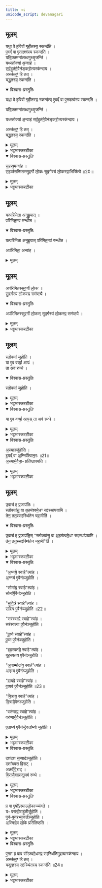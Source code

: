 ```yaml
---
title: ०६
unicode_script: devanagari
---
```

## मूलम्‌
यथा॒ वै ह॒विषो॑ गृही॒तस्य॒ स्कन्द॑ति ।  
ए॒वव्ँ वा ए॒तदश्व॑स्य स्कन्दति ।  
यन्नि॒क्तमना॑लब्धमुथ्सृ॒जन्ति॑ ।  
यथ्स्तोक्या॑ अ॒न्वाह॑ ।  
स॒र्व॒हुत॑मे॒वैन॑ङ्करो॒त्यस्क॑न्दाय ।  
अस्क॑न्न॒ꣳ॒ हि तत् ।  
यद्धु॒तस्य॒ स्कन्द॑ति ।  

<details open><summary>विश्वास-प्रस्तुतिः</summary>

यथा॒ वै ह॒विषो॑ गृही॒तस्य॒ स्कन्द॑त्य् ए॒वव्ँ वा ए॒तदश्व॑स्य स्कन्दति ।  

यन्नि॒क्तमना॑लब्धमुथ्सृ॒जन्ति॑ ।  

यथ्स्तोक्या॑ अ॒न्वाह॑ सर्व॒हुत॑मे॒वैन॑ङ्करो॒त्यस्क॑न्दाय ।  

अस्क॑न्न॒ꣳ॒ हि तत् ।  
यद्धु॒तस्य॒ स्कन्द॑ति ।  
</details>

<details><summary>मूलम्</summary>

यथा॒ वै ह॒विषो॑ गृही॒तस्य॒ स्कन्द॑त्य् ए॒वव्ँ वा ए॒तदश्व॑स्य स्कन्दति ।  

यन्नि॒क्तमना॑लब्धमुथ्सृ॒जन्ति॑ ।  

यथ्स्तोक्या॑ अ॒न्वाह॑ सर्व॒हुत॑मे॒वैन॑ङ्करो॒त्यस्क॑न्दाय ।  

अस्क॑न्न॒ꣳ॒ हि तत् ।  
यद्धु॒तस्य॒ स्कन्द॑ति ।  
</details>

<details><summary>भट्टभास्करटीका</summary>

1यथा वा इत्यादि ॥ गृहीतस्य हविष इव अश्वस्य स्कन्दस्थानीयमिदं यत् निक्तं स्नानशोधितं अनालब्धं असंज्ञप्तं उत्सृजन्ति । तस्मात् एतद्दोषपरिहाराय अश्वस्य स्तोकान् विप्रुषः अनुमन्त्रयमाणाः स्तोक्याः 'अग्रये स्वाहा सोमाय स्वाहा' इत्याद्या वाय्वष्टमा दश अन्वाह । तेन अश्वं सर्वहुतं करोति इदानीमेव स्तोकसहितस्य सर्वस्याश्वस्य अग्न्यादिभ्यो हुतत्वात् ततो न कश्चित् स्कन्नत्वदोषः । हुते हि स्कन्नमस्कन्नमेव ॥
</details>

<details open><summary>विश्वास-प्रस्तुतिः</summary>

स॒हस्र॒मन्वा॑ह ।  
स॒हस्र॑सम्मितस्सुव॒र्गो लो॒कः सुव॒र्गस्य॑ लो॒कस्या॒भिजि॑त्यै ॥20॥  
</details>

<details><summary>मूलम्</summary>

स॒हस्र॒मन्वा॑ह ।  
स॒हस्र॑सम्मितस्सुव॒र्गो लो॒कः सुव॒र्गस्य॑ लो॒कस्या॒भिजि॑त्यै ॥20॥  
</details>

<details><summary>भट्टभास्करटीका</summary>

2सहस्रमिति ॥ शतकृत्वः एतस्यानुवाकस्य आवृत्त्या । सहस्रसम्मित इति । बहुमूल्यत्वात् ॥
</details>

## मूलम्
यत्परि॑मिता अनुब्रू॒यात् ।  
परि॑मित॒मव॑ रुन्धीत ।  
<details open><summary>विश्वास-प्रस्तुतिः</summary>

यत्परि॑मिता अनुब्रू॒यात् परि॑मित॒मव॑ रुन्धीत ।  

अप॑रिमिता॒ अन्वा॑ह ।  
</details>

<details><summary>मूलम्</summary>

यत्परि॑मिता अनुब्रू॒यात् परि॑मित॒मव॑ रुन्धीत ।  

अप॑रिमिता॒ अन्वा॑ह ।  
</details>

## मूलम्
अप॑रिमितस्सुव॒र्गो लो॒कः ।  
सु॒व॒र्गस्य॑ लो॒कस्य॒ सम॑ष्ट्यै ।  
<details open><summary>विश्वास-प्रस्तुतिः</summary>

अप॑रिमितस्सुव॒र्गो लो॒कस् सुव॒र्गस्य॑ लो॒कस्य॒ सम॑ष्ट्यै ।  
</details>

<details><summary>मूलम्</summary>

अप॑रिमितस्सुव॒र्गो लो॒कस् सुव॒र्गस्य॑ लो॒कस्य॒ सम॑ष्ट्यै ।  
</details>

<details><summary>भट्टभास्करटीका</summary>

3यदिति ॥ परिमितानुवचने सहस्रस्यैवावरोधः । अपरिमितानुवचने तादृक्स्वर्गलाभः ॥
</details>

## मूलम्
स्तोक्या॑ जुहोति ।  
या ए॒व वर्ष्या॒ आपः॑ ।  
ता अव॑ रुन्धे ।  

<details open><summary>विश्वास-प्रस्तुतिः</summary>

स्तोक्या॑ जुहोति ।  
</details>

<details><summary>मूलम्</summary>

स्तोक्या॑ जुहोति ।  
</details>

<details><summary>भट्टभास्करटीका</summary>

4स्तोक्या जुहोतीति ॥ जवात्पततां स्तोकानां स्तोक्याभिरभिमन्त्रणं होमत्वेन रूपयति ।  
</details>

<details open><summary>विश्वास-प्रस्तुतिः</summary>

या ए॒व वर्ष्या॒ आप॒स् ता अव॑ रुन्धे ।  
</details>

<details><summary>मूलम्</summary>

या ए॒व वर्ष्या॒ आप॒स् ता अव॑ रुन्धे ।  
</details>

<details><summary>भट्टभास्करटीका</summary>

या एवेति होमफलम्॥
</details>

<details open><summary>विश्वास-प्रस्तुतिः</summary>

अ॒स्याञ्जु॑होति ।  
इ॒यव्ँ वा अ॒ग्निर्वै᳚श्वान॒रः ॥21॥  
अ॒स्यामे॒वैना॒ᳶ प्रति॑ष्ठापयति ।  
</details>

<details><summary>मूलम्</summary>

अ॒स्याञ्जु॑होति ।  
इ॒यव्ँ वा अ॒ग्निर्वै᳚श्वान॒रः ॥21॥  
अ॒स्यामे॒वैना॒ᳶ प्रति॑ष्ठापयति ।  
</details>

<details><summary>भट्टभास्करटीका</summary>

5अस्यामिति ॥ पृथिव्याः अग्नित्वेन रूपणं अस्यां पृथिव्यामेव एनाः वर्ष्याः अपः प्रतिष्ठिताः करोति ॥
</details>

## मूलम्
उ॒वाच॑ ह प्र॒जाप॑तिः ।  
स्तोक्या॑सु॒ वा अ॒हम॑श्वमे॒धꣳ सꣵस्था॑पयामि ।  
तेन॒ तत॒स्सꣵस्थि॑तेन चरा॒मीति॑ ।  
<details open><summary>विश्वास-प्रस्तुतिः</summary>

उ॒वाच॑ ह प्र॒जाप॑ति॒स् "स्तोक्या॑सु॒ वा अ॒हम॑श्वमे॒धꣳ सꣵस्था॑पयामि ।  
तेन॒ तत॒स्सꣵस्थि॑तेन चरा॒मी"ति॑ ।  
</details>

<details><summary>मूलम्</summary>

उ॒वाच॑ ह प्र॒जाप॑ति॒स् "स्तोक्या॑सु॒ वा अ॒हम॑श्वमे॒धꣳ सꣵस्था॑पयामि ।  
तेन॒ तत॒स्सꣵस्थि॑तेन चरा॒मी"ति॑ ।  
</details>

<details><summary>भट्टभास्करटीका</summary>

6उवाचेत्यादि ॥ स्तोक्यानुवचन एव समस्तोऽश्वमेधस्समाप्तः, परन्तु प्रतिपत्तिकर्ममात्रमिति ॥
</details>

<details open><summary>विश्वास-प्रस्तुतिः</summary>

"अ॒ग्नये॒ स्वाहे"त्या॑ह ।  
अ॒ग्नय॑ ए॒वैन॑ञ्जुहोति ।  

"सोमा॑य॒ स्वाहे"त्या॑ह ।  
सोमा॑यै॒वैन॑ञ्जुहोति ।  

"स॒वि॒त्रे स्वाहे"त्या॑ह ।  
स॒वि॒त्र ए॒वैन॑ञ्जुहोति ॥22॥  

"सर॑स्वत्यै॒ स्वाहे"त्या॑ह ।  
सर॑स्वत्या ए॒वैन॑ञ्जुहोति ।  

"पू॒ष्णे स्वाहे"त्या॑ह ।  
पू॒ष्ण ए॒वैन॑ञ्जुहोति ।  

"बृह॒स्पत॑ये॒ स्वाहे"त्या॑ह ।  
बृह॒स्पत॑य ए॒वैन॑ञ्जुहोति ।  

"अ॒पाम्मोदा॑य॒ स्वाहे"त्या॑ह ।  
अ॒द्भ्य ए॒वैन॑ञ्जुहोति ।  

"वा॒यवे॒ स्वाहे"त्या॑ह ।  
वा॒यव॑ ए॒वैन॑ञ्जुहोति ॥23॥  

"मि॒त्राय॒ स्वाहे"त्या॑ह ।  
मि॒त्रायै॒वैन॑ञ्जुहोति ।  

"वरु॑णाय॒ स्वाहे"त्या॑ह ।  
वरु॑णायै॒वैन॑ञ्जुहोति ।  

ए॒ताभ्य॑ ए॒वैन॑न्दे॒वता᳚भ्यो जुहोति ।  
</details>

<details><summary>मूलम्</summary>

"अ॒ग्नये॒ स्वाहे"त्या॑ह ।  
अ॒ग्नय॑ ए॒वैन॑ञ्जुहोति ।  

"सोमा॑य॒ स्वाहे"त्या॑ह ।  
सोमा॑यै॒वैन॑ञ्जुहोति ।  

"स॒वि॒त्रे स्वाहे"त्या॑ह ।  
स॒वि॒त्र ए॒वैन॑ञ्जुहोति ॥22॥  

"सर॑स्वत्यै॒ स्वाहे"त्या॑ह ।  
सर॑स्वत्या ए॒वैन॑ञ्जुहोति ।  

"पू॒ष्णे स्वाहे"त्या॑ह ।  
पू॒ष्ण ए॒वैन॑ञ्जुहोति ।  

"बृह॒स्पत॑ये॒ स्वाहे"त्या॑ह ।  
बृह॒स्पत॑य ए॒वैन॑ञ्जुहोति ।  

"अ॒पाम्मोदा॑य॒ स्वाहे"त्या॑ह ।  
अ॒द्भ्य ए॒वैन॑ञ्जुहोति ।  

"वा॒यवे॒ स्वाहे"त्या॑ह ।  
वा॒यव॑ ए॒वैन॑ञ्जुहोति ॥23॥  

"मि॒त्राय॒ स्वाहे"त्या॑ह ।  
मि॒त्रायै॒वैन॑ञ्जुहोति ।  

"वरु॑णाय॒ स्वाहे"त्या॑ह ।  
वरु॑णायै॒वैन॑ञ्जुहोति ।  

ए॒ताभ्य॑ ए॒वैन॑न्दे॒वता᳚भ्यो जुहोति ।  
</details>

<details><summary>भट्टभास्करटीका</summary>

7अग्नये स्वाहेत्यादि ॥ स्वाहाकारवतीभिरेताभिस्तोकानुमन्त्रणात् अग्न्यादिभ्यः एते स्तोकाः हुता भवन्ति । ततोऽत्रैव होमेनाराधिता अग्न्यादय इति समाप्तोऽश्वमेध इति प्रजापतिरुवाचेति ॥
</details>

<details open><summary>विश्वास-प्रस्तुतिः</summary>

दश॑दश स॒म्पाद॑ञ्जुहोति ।  
दशा᳚ख्षरा वि॒राट् ।  
अन्न॑व्ँवि॒राट् ।  
वि॒राजै॒वान्नाद्य॒मव॑ रुन्धे ।  
</details>

<details><summary>मूलम्</summary>

दश॑दश स॒म्पाद॑ञ्जुहोति ।  
दशा᳚ख्षरा वि॒राट् ।  
अन्न॑व्ँवि॒राट् ।  
वि॒राजै॒वान्नाद्य॒मव॑ रुन्धे ।  
</details>

<details><summary>भट्टभास्करटीका</summary>

8दशदशेति ॥ दशदश संपाद्य शतकृत्वः आवृत्या सहस्रं संपाद्य न पुनरेकैकं नाम दशकृत्व आवृत्त्या सहस्रत्वमिति ॥
</details>

<details open><summary>विश्वास-प्रस्तुतिः</summary>

प्र वा ए॒षो᳚ऽस्माल्लो॒काच्च्य॑वते ।  
यᳶ परा॑ची॒राहु॑तीर्जु॒होति॑ ।  
पुन॑ᳶपुनरभ्या॒वर्त॑ञ्जुहोति ।  
अ॒स्मिन्ने॒व लो॒के प्रति॑तिष्ठति ।  
</details>

<details><summary>मूलम्</summary>

प्र वा ए॒षो᳚ऽस्माल्लो॒काच्च्य॑वते ।  
यᳶ परा॑ची॒राहु॑तीर्जु॒होति॑ ।  
पुन॑ᳶपुनरभ्या॒वर्त॑ञ्जुहोति ।  
अ॒स्मिन्ने॒व लो॒के प्रति॑तिष्ठति ।  
</details>

<details><summary>भट्टभास्करटीका</summary>

2प्र वा इत्यादि ॥ अपुनरावृत्तहोमात् अस्मात् लोकात् प्रच्यवते इति तस्मात्पुनःपुनः अभ्यावर्तनम्, अभ्यावृत्त्या होमात् अस्मिन् लोके प्रतिष्ठितो भवति । दशकाभ्यावृत्त्या विराडवरोधः, सहस्रत्वसंपादनात् स्वर्गस्याभिजय इति ॥
</details>

<details open><summary>विश्वास-प्रस्तुतिः</summary>

ए॒ताꣳ ह वाव सो᳚ऽश्वमे॒धस्य॒ सꣵस्थि॑तिमुवा॒चास्क॑न्दाय ।  
अस्क॑न्न॒ꣳ हि तत् ।  
यद्य॒ज्ञस्य॒ सꣵस्थि॑तस्य॒ स्कन्द॑ति ॥24॥  
</details>

<details><summary>मूलम्</summary>

ए॒ताꣳ ह वाव सो᳚ऽश्वमे॒धस्य॒ सꣵस्थि॑तिमुवा॒चास्क॑न्दाय ।  
अस्क॑न्न॒ꣳ हि तत् ।  
यद्य॒ज्ञस्य॒ सꣵस्थि॑तस्य॒ स्कन्द॑ति ॥24॥  
</details>

<details><summary>भट्टभास्करटीका</summary>

10एतां हेति ॥ सः प्रजापतिः एतामेव उक्तामाहुतिं स्कन्दनदोषपरिहारायाश्वमेधस्य समाप्तिहेतुमुवाच । संस्थितस्य यज्ञस्य संबन्धि यद्द्रव्यं स्कन्दति तदस्कन्दनमेवेति ॥


इति तैत्तिरीयब्राह्मणे तृतीये अष्टमे अश्वमेधे षष्ठोऽनुवाकः ॥  

</details>

